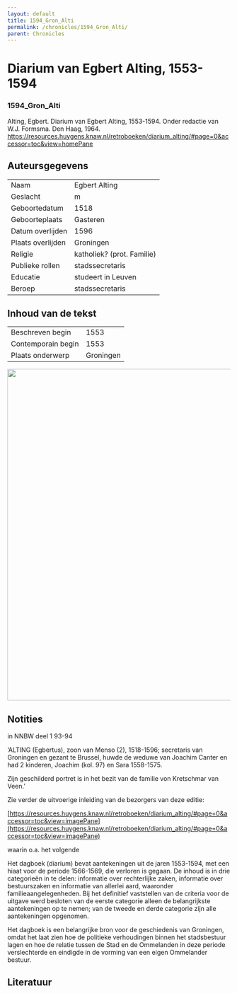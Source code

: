 ```yaml
---
layout: default
title: 1594_Gron_Alti
permalink: /chronicles/1594_Gron_Alti/
parent: Chronicles
--- 
```



# Diarium van Egbert Alting, 1553-1594 

### 1594_Gron_Alti 

Alting, Egbert. Diarium van Egbert Alting, 1553-1594. Onder redactie van W.J. Formsma. Den Haag, 1964. https://resources.huygens.knaw.nl/retroboeken/diarium_alting/#page=0&accessor=toc&view=homePane 

## Auteursgegevens 

| | | 
| --------------- | --------------- | 
| Naam | Egbert Alting | 
| Geslacht | m | 
| Geboortedatum | 1518 | 
| Geboorteplaats | Gasteren | 
| Datum overlijden | 1596 | 
| Plaats overlijden | Groningen | 
| Religie | katholiek? (prot. Familie) | 
| Publieke rollen | stadssecretaris | 
| Educatie | studeert in Leuven | 
| Beroep | stadssecretaris | 

## Inhoud van de tekst 

| | | 
| --------------- | --------------- | 
| Beschreven begin | 1553 | 
| Contemporain begin | 1553 | 
| Plaats onderwerp | Groningen | 

[<img src="..\..\barplots_chronicles\1594_Gron_Alti.jpg" width="750"/>](..\..\barplots_chronicles\1594_Gron_Alti.jpg) 

## Notities 

in NNBW deel 1 93-94

‘ALTING (Egbertus), zoon van Menso (2), 1518-1596; secretaris van Groningen en
gezant te Brussel, huwde de weduwe van Joachim Canter en had 2 kinderen,
Joachim (kol. 97) en Sara 1558-1575.

Zijn geschilderd portret is in het bezit van de familie von Kretschmar van
Veen.’

Zie verder de uitvoerige inleiding van de bezorgers van deze editie:

[https://resources.huygens.knaw.nl/retroboeken/diarium_alting/#page=0&accessor=toc&view=imagePane](https://resources.huygens.knaw.nl/retroboeken/diarium_alting/#page=0&accessor=toc&view=imagePane)

waarin o.a. het volgende

Het dagboek (diarium) bevat aantekeningen uit de jaren 1553-1594, met een
hiaat voor de periode 1566-1569, die verloren is gegaan. De inhoud is in drie
categorieën in te delen: informatie over rechterlijke zaken, informatie over
bestuurszaken en informatie van allerlei aard, waaronder
familieaangelegenheden. Bij het definitief vaststellen van de criteria voor de
uitgave werd besloten van de eerste categorie alleen de belangrijkste
aantekeningen op te nemen; van de tweede en derde categorie zijn alle
aantekeningen opgenomen.

Het dagboek is een belangrijke bron voor de geschiedenis van Groningen, omdat
het laat zien hoe de politieke verhoudingen binnen het stadsbestuur lagen en
hoe de relatie tussen de Stad en de Ommelanden in deze periode verslechterde
en eindigde in de vorming van een eigen Ommelander bestuur.  



## Literatuur 

